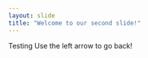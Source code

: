 ```yaml
---
layout: slide
title: "Welcome to our second slide!"
---
```

Testing 
Use the left arrow to go back!

